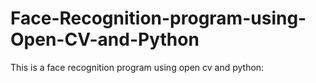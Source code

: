 # Face-Recognition-program-using-Open-CV-and-Python
This is a face recognition program using open cv and python:
